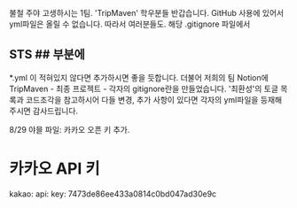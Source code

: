 불철 주야 고생하시는 1팀. 'TripMaven' 학우분들 반갑습니다. 
GitHub 사용에 있어서 yml파일은 올릴 수 없습니다. 
따라서 여러분들도. 해당 .gitignore 파일에서 
## STS ## 부분에 
*.yml 이 적혀있지 않다면 추가하시면 좋을 듯합니다. 
더불어 저희의 팀 Notion에 TripMaven - 최종 프로젝트 - 각자의 gitignore란을 만들었습니다. 
'최환성'의 토글 목록과 코드조각을 참고하시어 다들 변경, 추가 사항이 있다면 각자의 yml파일을 등재해주시면 감사드립니다. 

8/29 야믈 파일: 카카오 오픈 키 추가.
# 카카오 API 키
kakao:
  api:
    key: 7473de86ee433a0814c0bd047ad30e9c
